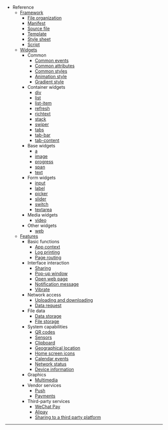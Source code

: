* Reference
    * [Framework](framework/index.md)
        * [File organization](framework/file-organization.md)
        * [Manifest](framework/manifest.md)
        * [Source file](framework/source-file.md)
        * [Template](framework/template.md)
        * [Style sheet](framework/style-sheet.md)
        * [Script](framework/script.md)
    * [Widgets](widgets/index.md)
        * Common
            * [Common events](widgets/common-events.md)
            * [Common attributes](widgets/common-attributes.md)
            * [Common styles](widgets/common-styles.md)
            * [Animation style](widgets/animation-styles.md)
            * [Gradient style](widgets/gradient-styles.md)
        * Container widgets
            * [div](widgets/div.md)
            * [list](widgets/list.md)
            * [list-item](widgets/list-item.md)
            * [refresh](widgets/refresh.md)
            * [richtext](widgets/richtext.md)
            * [stack](widgets/stack.md)
            * [swiper](widgets/swiper.md)
            * [tabs](widgets/tabs.md)
            * [tab-bar](widgets/tab-bar.md)
            * [tab-content](widgets/tab-content.md)
        * Base widgets
            * [a](widgets/a.md)
            * [image](widgets/image.md)
            * [progress](widgets/progress.md)
            * [span](widgets/span.md)
            * [text](widgets/text.md)
        * Form widgets
            * [input](widgets/input.md)
            * [label](widgets/label.md)
            * [picker](widgets/picker.md)
            * [slider](widgets/slider.md)
            * [switch](widgets/switch.md)
            * [textarea](widgets/textarea.md)
        * Media widgets
            * [video](widgets/video.md)
        * Other widgets
            * [web](widgets/web.md)
    * [Features](features/index.md)
        * Basic functions
            * [App context](features/system/app.md)
            * [Log printing](features/system/log.md)
            * [Page routing](features/system/router.md)
        * Interface interaction
            * [Sharing](features/system/share.md)
            * [Pop-up window](features/system/prompt.md)
            * [Open web page](features/system/webview.md)
            * [Notification message](features/system/notification.md)
            * [Vibrate](features/system/vibrator.md)
        * Network access
            * [Uploading and downloading](features/system/request.md)
            * [Data request](features/system/fetch.md)
        * File data
            * [Data storage](features/system/storage.md)
            * [File storage](features/system/file.md)
        * System capabilities
            * [QR codes](features/system/barcode.md)
            * [Sensors](features/system/sensor.md)
            * [Clipboard](features/system/clipboard.md)
            * [Geographical location](features/system/geolocation.md)
            * [Home screen icons](features/system/shortcut.md)
            * [Calendar events](features/system/calendar.md)
            * [Network status](features/system/network.md)
            * [Device information](features/system/device.md)
        * Graphics
            * [Multimedia](features/system/media.md)
        * Vendor services
            * [Push](features/service/push.md)
            * [Payments](features/service/pay.md)
        * Third-party services
            * [WeChat Pay](features/service/wxpay.md)
            * [Alipay](features/service/alipay.md)
            * [Sharing to a third party platform](features/service/share.md)
-----
